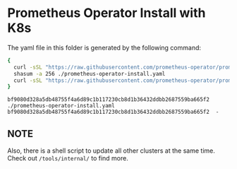 # Prometheus Operator Install with K8s

The yaml file in this folder is generated by the following command:

```bash
{
  curl -sSL "https://raw.githubusercontent.com/prometheus-operator/prometheus-operator/v0.45.0/bundle.yaml" > ./prometheus-operator-install.yaml
  shasum -a 256 ./prometheus-operator-install.yaml
  curl -sSL "https://raw.githubusercontent.com/prometheus-operator/prometheus-operator/v0.45.0/bundle.yaml" | shasum -a 256
}
```

```console
bf9080d328a5db48755f4a6d89c1b117230cb8d1b36432ddbb2687559ba665f2  ./prometheus-operator-install.yaml
bf9080d328a5db48755f4a6d89c1b117230cb8d1b36432ddbb2687559ba665f2  -
```

## NOTE

Also, there is a shell script to update all other clusters at the same time.
Check out `/tools/internal/` to find more.
